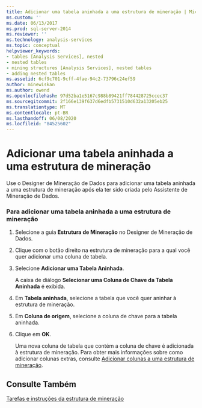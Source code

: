 ```yaml
---
title: Adicionar uma tabela aninhada a uma estrutura de mineração | Microsoft Docs
ms.custom: ''
ms.date: 06/13/2017
ms.prod: sql-server-2014
ms.reviewer: ''
ms.technology: analysis-services
ms.topic: conceptual
helpviewer_keywords:
- tables [Analysis Services], nested
- nested tables
- mining structures [Analysis Services], nested tables
- adding nested tables
ms.assetid: 6cf9c701-9cff-4fae-94c2-73796c24ef59
author: minewiskan
ms.author: owend
ms.openlocfilehash: 97d52ba1e5167c988b89421ff784428725ccec37
ms.sourcegitcommit: 2f166e139f637d6edfb5731510d632a13205eb25
ms.translationtype: MT
ms.contentlocale: pt-BR
ms.lasthandoff: 06/08/2020
ms.locfileid: "84525602"
---
```

# <a name="add-a-nested-table-to-a-mining-structure"></a>Adicionar uma tabela aninhada a uma estrutura de mineração
  Use o Designer de Mineração de Dados para adicionar uma tabela aninhada a uma estrutura de mineração após ela ter sido criada pelo Assistente de Mineração de Dados.  
  
### <a name="to-add-a-nested-table-to-a-mining-structure"></a>Para adicionar uma tabela aninhada a uma estrutura de mineração  
  
1.  Selecione a guia **Estrutura de Mineração** no Designer de Mineração de Dados.  
  
2.  Clique com o botão direito na estrutura de mineração para a qual você quer adicionar uma coluna de tabela.  
  
3.  Selecione **Adicionar uma Tabela Aninhada**.  
  
     A caixa de diálogo **Selecionar uma Coluna de Chave da Tabela Aninhada** é exibida.  
  
4.  Em **Tabela aninhada**, selecione a tabela que você quer aninhar à estrutura de mineração.  
  
5.  Em **Coluna de origem**, selecione a coluna de chave para a tabela aninhada.  
  
6.  Clique em **OK**.  
  
     Uma nova coluna de tabela que contém a coluna de chave é adicionada à estrutura de mineração. Para obter mais informações sobre como adicionar colunas extras, consulte [Adicionar colunas a uma estrutura de mineração](add-columns-to-a-mining-structure.md).  
  
## <a name="see-also"></a>Consulte Também  
 [Tarefas e instruções da estrutura de mineração](mining-structure-tasks-and-how-tos.md)  
  
  
